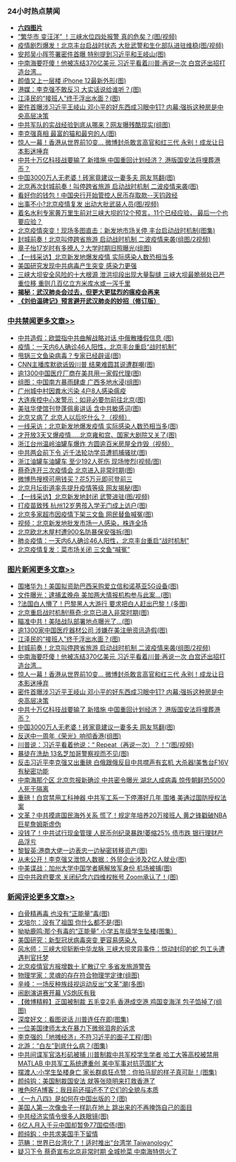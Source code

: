 <div class="catlist">
<h3>24小时热点禁闻</h3>
<ul>
<li><b><a href="64photo" target="_blank">六四图片</a></b></li>
<li><a href="https://github.com/fqnews/bnews/blob/master/cnnews/20200613/1344252.md">“繁华市 变汪洋” ！三峡水位四处报警 真的危矣？(图/视频)</a></li>
<li><a href="https://github.com/fqnews/bnews/blob/master/cbnews/20200613/1344310.md">疫情剧烈爆发！北京丰台启战时状态 大批武警和生化部队进驻维稳(图/视频)</a></li>
<li><a href="https://github.com/fqnews/bnews/blob/master/cbnews/20200613/1344216.md">安邦吴小晖签署密件首曝 特别提到习近平和王岐山(图)</a></li>
<li><a href="https://github.com/fqnews/bnews/blob/master/topimagenews/20200614/1344405.md">中南海要吓傻！他被冻结370亿美元 习近平看着川普:再说一次 白宫还出招打造台湾...</a></li>
<li><a href="https://github.com/fqnews/bnews/blob/master/cnnews/20200613/1344283.md">颜值又上一层楼 iPhone 12最新外形(图)</a></li>
<li><a href="https://github.com/fqnews/bnews/blob/master/cbnews/20200613/1344200.md">港媒：李克强不敢反习 大实话说给谁听？(图)</a></li>
<li><a href="https://github.com/fqnews/bnews/blob/master/topimagenews/20200614/1344428.md">江泽民的“接班人”终于浮出水面？(图)</a></li>
<li><a href="https://github.com/fqnews/bnews/blob/master/topimagenews/20200613/1344345.md">密件首曝涉习近平王岐山 邓小平的好东西成习眼中钉? 内幕:强拆这种房是中央高层决策</a></li>
<li><a href="https://github.com/fqnews/bnews/blob/master/cnnews/20200613/1344299.md">中共军队的实战经验到底从哪来？网友曝残酷现实(组图)</a></li>
<li><a href="https://github.com/fqnews/bnews/blob/master/cbnews/20200613/1344255.md">李克强真相 最富的猫和最穷的人(图)</a></li>
<li><a href="https://github.com/fqnews/bnews/blob/master/topimagenews/20200613/1344380.md">惊人一幕！香港从世界前10变… 微博封杀敢言高官和红三代 永别！成龙让日本影迷唾弃</a></li>
<li><a href="https://github.com/fqnews/bnews/blob/master/topimagenews/20200613/1344335.md">中共十万亿科技战要输了 新措施 中国重回计划经济？ 港版国安法将埋葬港币？</a></li>
<li><a href="https://github.com/fqnews/bnews/blob/master/topimagenews/20200613/1344214.md">中国3000万人无老婆！砖家竟建议一妻多夫 网友骂翻(图)</a></li>
<li><a href="https://github.com/fqnews/bnews/blob/master/cbnews/20200613/1344305.md">北京再次封城前奏！叫停跨省旅游 启动战时机制 二波疫情来袭(图)</a></li>
<li><a href="https://github.com/fqnews/bnews/blob/master/cbnews/20200613/1344328.md">看好你的钱包！中国央行开始管控人民币存取款--天钧政经</a></li>
<li><a href="https://github.com/fqnews/bnews/blob/master/cbnews/20200613/1344215.md">出事不小?北京疫情复发 出动大批武装人员(图/视频)</a></li>
<li><a href="https://github.com/fqnews/bnews/blob/master/comments/20200614/1344457.md">着名水利专家黄万里生前对三峡大坝的12个预言，11个已经应验， 最后一个也要应验？</a></li>
<li><a href="https://github.com/fqnews/bnews/blob/master/cbnews/20200613/1344229.md">北京疫情突变！现场多图直击：新发地市场关停 丰台启动战时机制(图集)</a></li>
<li><a href="https://github.com/fqnews/bnews/blob/master/topimagenews/20200614/1344427.md">封城前奏！北京叫停跨省旅游 启动战时机制 二波疫情来袭(组图/2视频)</a></li>
<li><a href="https://github.com/fqnews/bnews/blob/master/yule/20200614/1344434.md">章子怡17岁时有多撩人？大学时期旧照曝光(组图)</a></li>
<li><a href="https://github.com/fqnews/bnews/blob/master/comments/20200614/1344445.md">【一线采访】北京新发地爆发疫情  实际感染人数恐相当多</a></li>
<li><a href="https://github.com/fqnews/bnews/blob/master/cbnews/20200613/1344343.md">美国研究发现中共病毒产生突变 感染力更强</a></li>
<li><a href="https://github.com/fqnews/bnews/blob/master/comments/20200614/1344475.md">三峡大坝安全风险的十大根源 泄洪坝段出现大量裂缝 三峡大坝最脆弱处已严重位移 重则几百亿立方米库水或一泻千里</a></li>
<li><b><a href="https://github.com/fqnews/bnews/blob/master/comments/20200211/1275071.md" target="_blank">揭秘：武汉肺炎会过去，但更大更猛烈的瘟疫会再来</a></b></li>
<li><b><a href="https://github.com/fqnews/bnews/blob/master/comments/20200207/1272816.md" target="_blank">《刘伯温碑记》预言避开武汉肺炎的妙招（修订版）</a></b></li>
</ul>
</div>

<div class="catlist">
<h3><a href="https://github.com/fqnews/bnews/blob/master/cbnews/" target="_blank">中共禁闻</a><span><a href="https://github.com/fqnews/bnews/blob/master/cbnews/" target="_blank" rel="nofollow">更多文章>></a></span></h3>
<ul>
<li><a href="https://github.com/fqnews/bnews/blob/master/cbnews/20200614/1344638.md" target="_blank">中共造假：欧盟指中共曲解战略对话 中俄散播假信息 (图)</a></li>
<li><a href="https://github.com/fqnews/bnews/blob/master/cbnews/20200614/1344606.md" target="_blank">疫情：一天内6人确诊46人阳性，北京丰台重启“战时机制”</a></li>
<li><a href="https://github.com/fqnews/bnews/blob/master/cbnews/20200614/1344602.md" target="_blank">甩锅三文鱼染病毒？专家已经辟谣(图)</a></li>
<li><a href="https://github.com/fqnews/bnews/blob/master/cbnews/20200614/1344565.md" target="_blank">CNN主播库默欲诋毁川普 结果难圆其说遭群嘲(图)</a></li>
<li><a href="https://github.com/fqnews/bnews/blob/master/cbnews/20200614/1344561.md" target="_blank">逾1300中国医疗厂商在美共用一家假代理(图)</a></li>
<li><a href="https://github.com/fqnews/bnews/blob/master/cbnews/20200614/1344560.md" target="_blank">组图：中国南方暴雨肆虐 广西多地水浸(组图)</a></li>
<li><a href="https://github.com/fqnews/bnews/blob/master/cbnews/20200614/1344559.md" target="_blank">广州城中村因粪水污染 4户8人感染瘟疫</a></li>
<li><a href="https://github.com/fqnews/bnews/blob/master/cbnews/20200614/1344558.md" target="_blank">大连疾控中心发警示：如非必要勿前往北京(图)</a></li>
<li><a href="https://github.com/fqnews/bnews/blob/master/cbnews/20200614/1344557.md" target="_blank">美驻华使馆刊登蓬佩奥讲话 含中共敏感词(图)</a></li>
<li><a href="https://github.com/fqnews/bnews/blob/master/cbnews/20200614/1344548.md" target="_blank">北京又病了 北京人以后吃什么？（视频）</a></li>
<li><a href="https://github.com/fqnews/bnews/blob/master/cbnews/20200614/1344528.md" target="_blank">一线采访：北京新发地爆发疫情 实际感染人数恐相当多(图)</a></li>
<li><a href="https://github.com/fqnews/bnews/blob/master/cbnews/20200614/1344527.md" target="_blank">才开放3天又爆疫情…..北京雍和宫、国家大剧院又关了(图)</a></li>
<li><a href="https://github.com/fqnews/bnews/blob/master/cbnews/20200614/1344526.md" target="_blank">浙江台州温岭油罐车爆炸 方圆逾百米房屋全炸毁（视频）</a></li>
<li><a href="https://github.com/fqnews/bnews/blob/master/cbnews/20200614/1344525.md" target="_blank">中共两会前下令 近千法轮功学员遭抓捕骚扰(图)</a></li>
<li><a href="https://github.com/fqnews/bnews/blob/master/cbnews/20200614/1344524.md" target="_blank">浙江油罐车油罐车 至少192人死伤 现场惨烈(视频/图)</a></li>
<li><a href="https://github.com/fqnews/bnews/blob/master/cbnews/20200614/1344523.md" target="_blank">蔡奇连开三次疫情会 北京进入非常时期(图)</a></li>
<li><a href="https://github.com/fqnews/bnews/blob/master/cbnews/20200614/1344522.md" target="_blank">微博热搜榜可用钱买？花5万元即可登前三</a></li>
<li><a href="https://github.com/fqnews/bnews/blob/master/cbnews/20200614/1344521.md" target="_blank">北京月坛街道率先提升疫情等级 网友揭秘(图)</a></li>
<li><a href="https://github.com/fqnews/bnews/blob/master/cbnews/20200614/1344520.md" target="_blank">【一线采访】北京新发地封闭 武警进驻(图/视频)</a></li>
<li><a href="https://github.com/fqnews/bnews/blob/master/cbnews/20200614/1344519.md" target="_blank">打疫苗致残 杭州12岁男孩入学无门成上访户(图)</a></li>
<li><a href="https://github.com/fqnews/bnews/blob/master/cbnews/20200614/1344518.md" target="_blank">北京多家超市因疫情下架三文鱼 网民替鱼喊冤(图)</a></li>
<li><a href="https://github.com/fqnews/bnews/blob/master/cbnews/20200614/783253.md" target="_blank">视频：北京新发地批发市场一人感染，株连全场</a></li>
<li><a href="https://github.com/fqnews/bnews/blob/master/cbnews/20200614/1344459.md" target="_blank">北京欧北木屋村遭900名防暴保安强拆(图)</a></li>
<li><a href="https://github.com/fqnews/bnews/blob/master/cbnews/20200614/1344410.md" target="_blank">肺炎疫情：一天内6人确诊46人阳性，北京丰台重启“战时机制”</a></li>
<li><a href="https://github.com/fqnews/bnews/blob/master/cbnews/20200613/1344381.md" target="_blank">北京疫情复发：菜市场关闭 三文鱼“喊冤”</a></li>

</ul>
</div>
<div class="catlist">
<h3><a href="https://github.com/fqnews/bnews/blob/master/topimagenews/" target="_blank">图片新闻</a><span><a href="https://github.com/fqnews/bnews/blob/master/topimagenews/" target="_blank" rel="nofollow">更多文章>></a></span></h3>
<ul>
<li><a href="https://github.com/fqnews/bnews/blob/master/topimagenews/20200614/1344601.md" target="_blank">围堵华为！美国拟资助巴西采购爱立信和诺基亚5G设备(图)</a></li>
<li><a href="https://github.com/fqnews/bnews/blob/master/topimagenews/20200614/1344600.md" target="_blank">文件曝光：逮捕孟晚舟 美加两大情报机构参与此案…(图)</a></li>
<li><a href="https://github.com/fqnews/bnews/blob/master/topimagenews/20200614/1344556.md" target="_blank">?法国白人懵了！巴黎黑人大游行 要求把白人赶出巴黎！(多图)</a></li>
<li><a href="https://github.com/fqnews/bnews/blob/master/topimagenews/20200614/1344509.md" target="_blank">北京重启战时机制!蔡奇:北京已进入非常时期(图)</a></li>
<li><a href="https://github.com/fqnews/bnews/blob/master/topimagenews/20200614/1344501.md" target="_blank">瞄准中共！美陆战队部署地点曝光了…(图)</a></li>
<li><a href="https://github.com/fqnews/bnews/blob/master/topimagenews/20200614/1344451.md" target="_blank">逾1300家中国医疗器材公司 涉嫌在美注册资讯造假(图)</a></li>
<li><a href="https://github.com/fqnews/bnews/blob/master/topimagenews/20200614/1344428.md" target="_blank">江泽民的“接班人”终于浮出水面？(图)</a></li>
<li><a href="https://github.com/fqnews/bnews/blob/master/topimagenews/20200614/1344427.md" target="_blank">封城前奏！北京叫停跨省旅游 启动战时机制 二波疫情来袭(组图/2视频)</a></li>
<li><a href="https://github.com/fqnews/bnews/blob/master/topimagenews/20200614/1344405.md" target="_blank">中南海要吓傻！他被冻结370亿美元 习近平看着川普:再说一次 白宫还出招打造台湾&#8230;</a></li>
<li><a href="https://github.com/fqnews/bnews/blob/master/topimagenews/20200613/1344380.md" target="_blank">惊人一幕！香港从世界前10变… 微博封杀敢言高官和红三代 永别！成龙让日本影迷唾弃</a></li>
<li><a href="https://github.com/fqnews/bnews/blob/master/topimagenews/20200613/1344345.md" target="_blank">密件首曝涉习近平王岐山 邓小平的好东西成习眼中钉? 内幕:强拆这种房是中央高层决策</a></li>
<li><a href="https://github.com/fqnews/bnews/blob/master/topimagenews/20200613/1344335.md" target="_blank">中共十万亿科技战要输了 新措施 中国重回计划经济？ 港版国安法将埋葬港币？</a></li>
<li><a href="https://github.com/fqnews/bnews/blob/master/topimagenews/20200613/1344214.md" target="_blank">中国3000万人无老婆！砖家竟建议一妻多夫 网友骂翻(图)</a></li>
<li><a href="https://github.com/fqnews/bnews/blob/master/topimagenews/20200613/1344122.md" target="_blank">反送中一周年《荣光》响彻香港(组图)</a></li>
<li><a href="https://github.com/fqnews/bnews/blob/master/topimagenews/20200613/1344064.md" target="_blank">川普说：习近平看着他说：“ Repeat（再说一次）？！”(图/视频)</a></li>
<li><a href="https://github.com/fqnews/bnews/blob/master/topimagenews/20200613/1344059.md" target="_blank">暴徒在洗劫 13名芝加哥警察视而不见(图)</a></li>
<li><a href="https://github.com/fqnews/bnews/blob/master/topimagenews/20200613/1343882.md" target="_blank">反击习近平李克强又出重磅 白俄跟俄反目中共噤声有玄机 大杀器!美售台F16V有秘密功能</a></li>
<li><a href="https://github.com/fqnews/bnews/blob/master/topimagenews/20200613/1343881.md" target="_blank">中南海那个区 北京忽报新确诊 中共密令曝光 湖北人成病毒 惊传朝鲜恐5000人死于隔离</a></li>
<li><a href="https://github.com/fqnews/bnews/blob/master/topimagenews/20200612/1343812.md" target="_blank">重磅！白宫禁用工科神器 中共军工系一下停滞好几年 围堵 美通过国防授权法案</a></li>
<li><a href="https://github.com/fqnews/bnews/blob/master/topimagenews/20200612/1343768.md" target="_blank">文革？中共摸底国民海外关系 慌了！规定年培养20万接班人 黄之锋戳破NBA巨星詹姆斯虚伪</a></li>
<li><a href="https://github.com/fqnews/bnews/blob/master/topimagenews/20200612/1343744.md" target="_blank">没钱了！中共试行现金管理 人民币创纪录暴跌!萎缩25% 债市跌 银行理财产品浮亏</a></li>
<li><a href="https://github.com/fqnews/bnews/blob/master/topimagenews/20200612/1343740.md" target="_blank">黎智英:港商大佬一边表忠一边秘密转移资产(图)</a></li>
<li><a href="https://github.com/fqnews/bnews/blob/master/topimagenews/20200612/1343722.md" target="_blank">从未公开！李克强又泄惊人数据：外贸企业涉及2亿人就业(图)</a></li>
<li><a href="https://github.com/fqnews/bnews/blob/master/topimagenews/20200612/1343673.md" target="_blank">中美谍战：加州大学中国学者瞒解放军身份 机场被捕(图)</a></li>
<li><a href="https://github.com/fqnews/bnews/blob/master/topimagenews/20200612/1343605.md" target="_blank">应中共政府要求 关闭纪念六四维权帐号 Zoom承认了！(图)</a></li>

</ul>
</div>
<div class="catlist">
<h3><a href="https://github.com/fqnews/bnews/blob/master/comments/" target="_blank">新闻评论</a><span><a href="https://github.com/fqnews/bnews/blob/master/comments/" target="_blank" rel="nofollow">更多文章>></a></span></h3>
<ul>
<li><a href="https://github.com/fqnews/bnews/blob/master/comments/20200614/1344635.md" target="_blank">白骨精再毒 也没有“正能量”毒(图)</a></li>
<li><a href="https://github.com/fqnews/bnews/blob/master/comments/20200614/1344634.md" target="_blank">戈培尔：没有了祖国 你什么都不是(图)</a></li>
<li><a href="https://github.com/fqnews/bnews/blob/master/comments/20200614/1344633.md" target="_blank">呦呦鹿鸣:那个有毒的“正能量” 小学五年级学生坠楼(图集）</a></li>
<li><a href="https://github.com/fqnews/bnews/blob/master/comments/20200614/1344628.md" target="_blank">美国研究：新型冠状病毒突变 更容易感染人</a></li>
<li><a href="https://github.com/fqnews/bnews/blob/master/comments/20200614/1344621.md" target="_blank">风水师：三峡大坝斩断中华龙脉 三峡大坝灵异事件：惊动封印的蛇 包工头遭遇判官托梦</a></li>
<li><a href="https://github.com/fqnews/bnews/blob/master/comments/20200614/1344605.md" target="_blank">北京疫情官方报增数十 扩散辽宁 多省发旅游警告</a></li>
<li><a href="https://github.com/fqnews/bnews/blob/master/comments/20200614/1344604.md" target="_blank">物理学家：灵魂的存在符合物理学定律(组图)</a></li>
<li><a href="https://github.com/fqnews/bnews/blob/master/comments/20200614/1344603.md" target="_blank">辛峰：一场反种族歧视运动反出&#8221;文革&#8221;潮(多图)</a></li>
<li><a href="https://github.com/fqnews/bnews/blob/master/comments/20200614/1344595.md" target="_blank">闹剧演讲赛开幕 VS炮灰有我</a></li>
<li><a href="https://github.com/fqnews/bnews/blob/master/comments/20200614/1344594.md" target="_blank">【微博精粹】正国被制裁 五毛变2毛 香港成空港 鸡国变海洋 包子馅掉了(组图)</a></li>
<li><a href="https://github.com/fqnews/bnews/blob/master/comments/20200614/1344580.md" target="_blank">深度好文：看图说话 川普连任在即(图集)</a></li>
<li><a href="https://github.com/fqnews/bnews/blob/master/comments/20200614/1344579.md" target="_blank">一位美国律师太太在暴力下微弱泪奔的诉求</a></li>
<li><a href="https://github.com/fqnews/bnews/blob/master/comments/20200614/1344578.md" target="_blank">李克强的「地摊经济」不符习近平的面子工程(图)</a></li>
<li><a href="https://github.com/fqnews/bnews/blob/master/comments/20200614/1344577.md" target="_blank">北游：“白左”到底什么病？(图集)</a></li>
<li><a href="https://github.com/fqnews/bnews/blob/master/comments/20200614/1344576.md" target="_blank">中共间谍军官洛杉矶被捕 川普制裁中共军校学生学者 哈工大等高校被禁用MATLAB 中共军工系统遭重创 美中军事对抗范围扩大</a></li>
<li><a href="https://github.com/fqnews/bnews/blob/master/comments/20200614/1344567.md" target="_blank">摆渡人:小学生坠楼身亡 家长群疯狂点赞：你拍马屁的样子真可耻！(图集)</a></li>
<li><a href="https://github.com/fqnews/bnews/blob/master/comments/20200614/1344566.md" target="_blank">颜纯钩：美国制裁国安法 就等张晓明来打救香港了</a></li>
<li><a href="https://github.com/fqnews/bnews/blob/master/comments/20200614/1344563.md" target="_blank">唯色RFA博客：我目前还描述不了它们的全貌与本质</a></li>
<li><a href="https://github.com/fqnews/bnews/blob/master/comments/20200614/1344554.md" target="_blank">《一九八四》是如何在中国出版的？(图)</a></li>
<li><a href="https://github.com/fqnews/bnews/blob/master/comments/20200614/1344553.md" target="_blank">美国人第一次像虫子一样趴在地上 跳出来的不再掩饰自己的面目</a></li>
<li><a href="https://github.com/fqnews/bnews/blob/master/comments/20200614/1344545.md" target="_blank">中共经济实情令很多人跌眼镜(图)</a></li>
<li><a href="https://github.com/fqnews/bnews/blob/master/comments/20200614/1344544.md" target="_blank">6亿人月入千元中国却暂免77国偿债(图)</a></li>
<li><a href="https://github.com/fqnews/bnews/blob/master/comments/20200614/1344543.md" target="_blank">颜纯鈎：中共求美国手下留情</a></li>
<li><a href="https://github.com/fqnews/bnews/blob/master/comments/20200614/1344542.md" target="_blank">范畴：世界已台湾化了！适时推出“台湾学 Taiwanology”</a></li>
<li><a href="https://github.com/fqnews/bnews/blob/master/comments/20200614/1344514.md" target="_blank">疑习下令 蔡奇宣布北京非常时期 全城抢菜 中南海特供火了</a></li>

</ul>
</div>